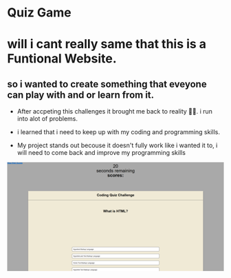 # Quiz Game

# will i cant really same that this is a Funtional Website.

## so i wanted to create something that eveyone can play with and or learn from it.

- After accpeting this challenges it brought me back to reality 🤣😂. i run into alot of problems.

* i learned that i need to keep up with my coding and programming skills.

* My project stands out becouse it doesn't fully work like i wanted it to, i will need to come back and improve my programming skills

![Alt text](assets/images/quiz.png)
